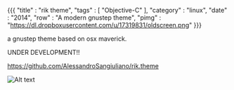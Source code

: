 {{{
    "title"    : "rik theme",
    "tags"     : [ "Objective-C" ],
    "category" : "linux",
    "date"     : "2014",
    "row"  : "A modern gnustep theme",
    "pimg" : "https://dl.dropboxusercontent.com/u/17319831/oldscreen.png"
}}}

a gnustep theme based on osx maverick.

UNDER DEVELOPMENT!!

https://github.com/AlessandroSangiuliano/rik.theme

![Alt text](https://dl.dropboxusercontent.com/u/17319831/oldscreen.png)

